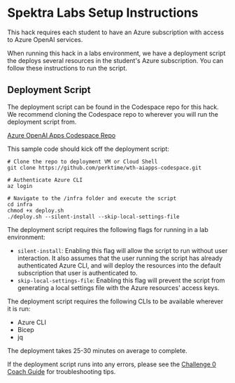 # Spektra Labs Setup Instructions

This hack requires each student to have an Azure subscription with access to Azure OpenAI services.

When running this hack in a labs environment, we have a deployment script the deploys several resources in the student's Azure subscription. You can follow these instructions to run the script.

## Deployment Script

The deployment script can be found in the Codespace repo for this hack.  We recommend cloning the Codespace repo to wherever you will run the deployment script from.

[Azure OpenAI Apps Codespace Repo](https://github.com/devanshithakar12/wth-aiapps-codespace)

This sample code should kick off the deployment script:

```
# Clone the repo to deployment VM or Cloud Shell
git clone https://github.com/perktime/wth-aiapps-codespace.git

# Authenticate Azure CLI
az login

# Navigate to the /infra folder and execute the script
cd infra
chmod +x deploy.sh
./deploy.sh --silent-install --skip-local-settings-file

```
The deployment script requires the following flags for running in a lab environment:
- `silent-install`: Enabling this flag will allow the script to run without user interaction. It also assumes that the user running the script has already authenticated Azure CLI, and will deploy the resources into the default subscription that user is authenticated to.
- `skip-local-settings-file`: Enabling this flag will prevent the script from generating a local settings file with the Azure resources' access keys.

The deployment script requires the following CLIs to be available wherever it is run:
- Azure CLI
- Bicep
- jq

The deployment takes 25-30 minutes on average to complete.

If the deployment script runs into any errors, please see the [Challenge 0 Coach Guide](Solution-00.md) for troubleshooting tips.

